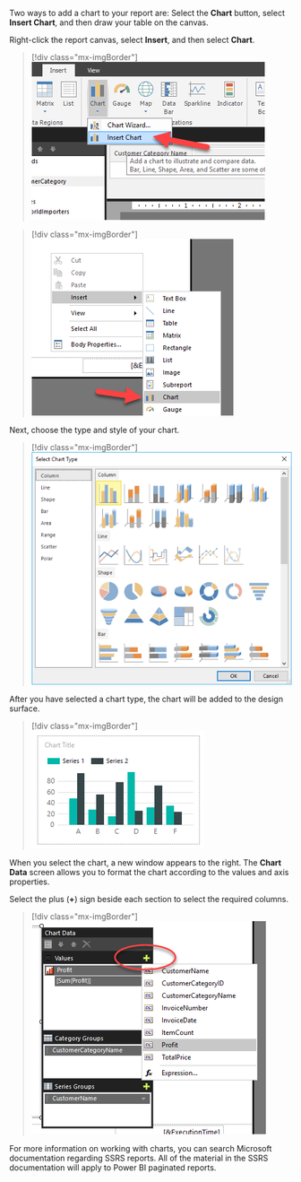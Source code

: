 Two ways to add a chart to your report are: Select the **Chart** button, select **Insert Chart**, and then draw your table on the canvas.

Right-click the report canvas, select **Insert**, and then select **Chart**.

> [!div class="mx-imgBorder"]
> [![Insert chart selection](../media/04-insert-chart-ssm.png)](../media/04-insert-chart-ssm.png#lightbox)

> [!div class="mx-imgBorder"]
> [![Right-click insert chart](../media/04-insert-chart-2-ssm.png)](../media/04-insert-chart-2-ssm.png#lightbox)

Next, choose the type and style of your chart.

> [!div class="mx-imgBorder"]
> [![The chart type](../media/04-chart-type-ss.png)](../media/04-chart-type-ss.png#lightbox)

After you have selected a chart type, the chart will be added to the design surface.

> [!div class="mx-imgBorder"]
> [![The added chart](../media/04-added-chart-ss.png)](../media/04-added-chart-ss.png#lightbox)

When you select the chart, a new window appears to the right. The **Chart Data** screen allows you to format the chart according to the values and axis properties.

Select the plus (**+**) sign beside each section to select the required columns.

> [!div class="mx-imgBorder"]
> [![Adding fields to the chart sections](../media/04-chart-sections-ss.png)](../media/04-chart-sections-ss.png#lightbox)

For more information on working with charts, you can search Microsoft documentation regarding SSRS reports. All of the material in the SSRS documentation will apply to Power BI paginated reports.
